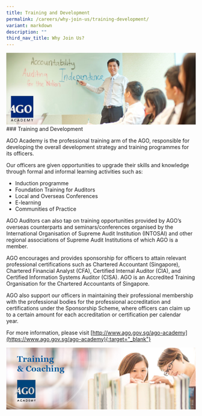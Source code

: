 ```yaml
---
title: Training and Development
permalink: /careers/why-join-us/training-development/
variant: markdown
description: ""
third_nav_title: Why Join Us?
---
```

![](/images/Academy_Banner.jpg)### Training and Development

AGO Academy is the professional training arm of the AGO, responsible for developing the overall development strategy and training programmes for its officers.

Our officers are given opportunities to upgrade their skills and knowledge through formal and informal learning activities such as:

*   Induction programme
*   Foundation Training for Auditors
*   Local and Overseas Conferences
*   E-learning
*   Communities of Practice

AGO Auditors can also tap on training opportunities provided by AGO’s overseas counterparts and seminars/conferences organised by the International Organisation of Supreme Audit Institution (INTOSAI) and other regional associations of Supreme Audit Institutions of which AGO is a member.

AGO encourages and provides sponsorship for officers to attain relevant professional certifications such as Chartered Accountant (Singapore), Chartered Financial Analyst (CFA), Certified Internal Auditor (CIA), and Certified Information Systems Auditor (CISA). AGO is an Accredited Training Organisation for the Chartered Accountants of Singapore.

AGO also support our officers in maintaining their professional membership with the professional bodies for the professional accreditation and certifications under the Sponsorship Scheme, where officers can claim up to a certain amount for each accreditation or certification per calendar year.  

For more information, please visit [http://www.ago.gov.sg/ago-academy](https://www.ago.gov.sg/ago-academy){:target="_blank"}

![](/images/training_and_development_002.jpg)
